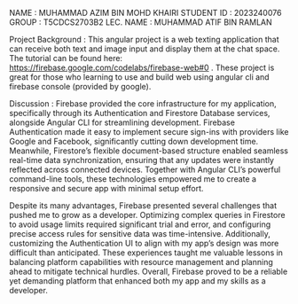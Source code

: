 NAME : MUHAMMAD AZIM BIN MOHD KHAIRI
STUDENT ID : 2023240076
GROUP  : T5CDCS2703B2
LEC. NAME : MUHAMMAD ATIF BIN RAMLAN 

Project Background : 
This angular project is a web texting application that can receive both text and image input and display them at the chat space. The tutorial can be found here: https://firebase.google.com/codelabs/firebase-web#0 . These project is great for those who learning to use and build web using angular cli and firebase console (provided by google). 

Discussion : 
Firebase provided the core infrastructure for my application, specifically through its Authentication and Firestore Database services, alongside Angular CLI for streamlining development. Firebase Authentication made it easy to implement secure sign-ins with providers like Google and Facebook, significantly cutting down development time. Meanwhile, Firestore’s flexible document-based structure enabled seamless real-time data synchronization, ensuring that any updates were instantly reflected across connected devices. Together with Angular CLI’s powerful command-line tools, these technologies empowered me to create a responsive and secure app with minimal setup effort.

Despite its many advantages, Firebase presented several challenges that pushed me to grow as a developer. Optimizing complex queries in Firestore to avoid usage limits required significant trial and error, and configuring precise access rules for sensitive data was time-intensive. Additionally, customizing the Authentication UI to align with my app’s design was more difficult than anticipated. These experiences taught me valuable lessons in balancing platform capabilities with resource management and planning ahead to mitigate technical hurdles. Overall, Firebase proved to be a reliable yet demanding platform that enhanced both my app and my skills as a developer.

